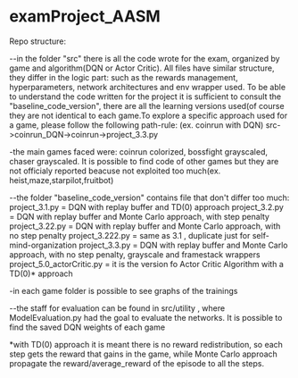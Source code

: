 # examProject_AASM

Repo structure:

--in the folder "src" there is all the code wrote for the exam, organized by game and algorithm(DQN or Actor Critic). All files have similar structure, they differ in the logic part: such as the rewards management, hyperparameters, network architectures and env wrapper used. To be able to understand the code written for the project it is sufficient to consult the "baseline_code_version", there are all the learning versions used(of course they are not identical to each game.To explore a specific approach used for a game, please follow the following path-rule:
(ex. coinrun with DQN) 
src->coinrun_DQN->coinrun->project_3.3.py

-the main games faced were: coinrun colorized, bossfight grayscaled, chaser grayscaled. It is possible to find code of other games but they are not officialy reported beacuse not exploited too much(ex. heist,maze,starpilot,fruitbot)

--the folder "baseline_code_version" contains file that don't differ too much:
project_3.1.py = DQN with replay buffer and TD(0) approach
project_3.2.py = DQN with replay buffer and Monte Carlo approach, with step penalty
project_3.22.py = DQN with replay buffer and Monte Carlo approach, with no step penalty
project_3.222.py = same as 3.1 , duplicate just for self-mind-organization 
project_3.3.py = DQN with replay buffer and Monte Carlo approach, with no step penalty, grayscale and framestack wrappers
project_5.0_actorCritic.py = it is the version fo Actor Critic Algorithm with a TD(0)* approach

-in each game folder is possible to see graphs of the trainings

--the staff for evaluation can be found in src/utility , where ModelEvaluation.py had the goal to evaluate the networks. It is possible to find the saved DQN weights of each game 




*with TD(0) approach it is meant there is no reward redistribution, so each step gets the reward that gains in the game, while Monte Carlo approach propagate the reward/average_reward of the episode to all the steps.
